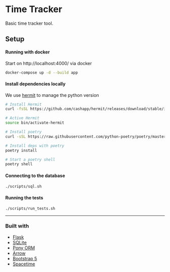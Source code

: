# Time Tracker

Basic time tracker tool.  

## Setup

#### Running with docker

Start on http://localhost:4000/ via docker
```bash
docker-compose up -d --build app
```

#### Install dependencies locally

We use [hermit](https://cashapp.github.io/hermit/usage/get-started/) to manage the python version

```bash
# Install Hermit
curl -fsSL https://github.com/cashapp/hermit/releases/download/stable/install.sh | /bin/bash

# Active Hermit
source bin/activate-hermit

# Install poetry
curl -sSL https://raw.githubusercontent.com/python-poetry/poetry/master/get-poetry.py | python3 -

# Install deps with poetry
poetry install

# Start a poetry shell
poetry shell
```

#### Connecting to the database
```bash
./scripts/sql.sh
```

#### Running the tests
```bash
./scripts/run_tests.sh
```

---

### Built with

- [Flask](https://flask.palletsprojects.com/en/2.0.x/)
- [SQLite](https://sqlite.org/index.html)
- [Pony ORM](https://ponyorm.org/)
- [Arrow](https://arrow.readthedocs.io/en/latest/)
- [Bootstrap 5](https://getbootstrap.com/)
- [Spacetime](https://spacetime.how/)
